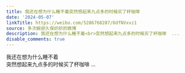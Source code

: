 ```yaml
---
title: 我还在想为什么睡不着突然想起来九点多的时候买了杯咖啡
date: '2024-05-07'
linkTitle: https://weibo.com/5286768287/OdfNVxvz1
source: 多次婉拒久保织织的微博
description: 我还在想为什么睡不着<br>突然想起来九点多的时候买了杯咖啡  ...
disable_comments: true
---
```

我还在想为什么睡不着<br>突然想起来九点多的时候买了杯咖啡  ...